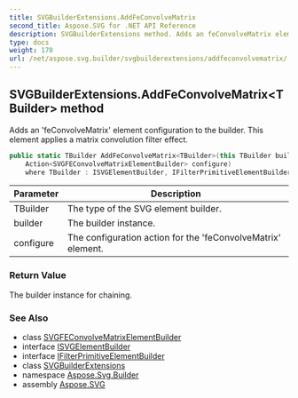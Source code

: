 ```yaml
---
title: SVGBuilderExtensions.AddFeConvolveMatrix
second_title: Aspose.SVG for .NET API Reference
description: SVGBuilderExtensions method. Adds an feConvolveMatrix element configuration to the builder. This element applies a matrix convolution filter effect
type: docs
weight: 170
url: /net/aspose.svg.builder/svgbuilderextensions/addfeconvolvematrix/
---
```

## SVGBuilderExtensions.AddFeConvolveMatrix&lt;TBuilder&gt; method

Adds an 'feConvolveMatrix' element configuration to the builder. This element applies a matrix convolution filter effect.

```csharp
public static TBuilder AddFeConvolveMatrix<TBuilder>(this TBuilder builder, 
    Action<SVGFEConvolveMatrixElementBuilder> configure)
    where TBuilder : ISVGElementBuilder, IFilterPrimitiveElementBuilder
```

| Parameter | Description |
| --- | --- |
| TBuilder | The type of the SVG element builder. |
| builder | The builder instance. |
| configure | The configuration action for the 'feConvolveMatrix' element. |

### Return Value

The builder instance for chaining.

### See Also

* class [SVGFEConvolveMatrixElementBuilder](../../svgfeconvolvematrixelementbuilder/)
* interface [ISVGElementBuilder](../../isvgelementbuilder/)
* interface [IFilterPrimitiveElementBuilder](../../ifilterprimitiveelementbuilder/)
* class [SVGBuilderExtensions](../)
* namespace [Aspose.Svg.Builder](../../../aspose.svg.builder/)
* assembly [Aspose.SVG](../../../)
